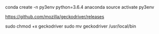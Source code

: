 conda create -n py3env python=3.6.4 anaconda 
source activate py3env

https://github.com/mozilla/geckodriver/releases

sudo chmod +x geckodriver
sudo mv geckodriver /usr/local/bin